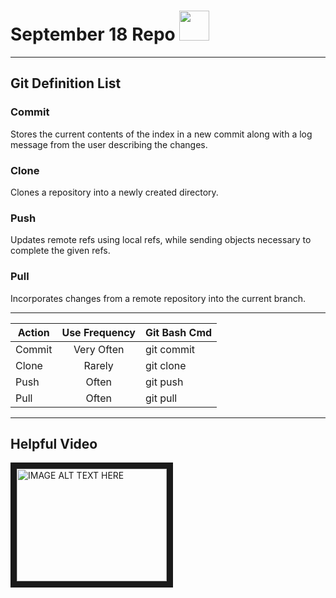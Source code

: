 # September 18 Repo <img src="https://git-scm.com/images/logos/downloads/Git-Icon-1788C.png" width="48">


---

## Git Definition List
### Commit
Stores the current contents of the index in a new commit along with a log message from the user describing the changes.

### Clone
Clones a repository into a newly created directory.

### Push
Updates remote refs using local refs, while sending objects necessary to complete the given refs.

### Pull
Incorporates changes from a remote repository into the current branch.

---

| Action        | Use Frequency | Git Bash Cmd  |
| ------------- |:-------------:| :-----|
| Commit    | Very Often | git commit |
| Clone      | Rarely      | git clone |
| Push | Often      |    git push |
| Pull | Often      |    git pull |

---

## Helpful Video

<a href="http://www.youtube.com/watch?feature=player_embedded&v=bqV-eszlRhY
" target="_blank"><img src="http://img.youtube.com/vi/bqV-eszlRhY/0.jpg" 
alt="IMAGE ALT TEXT HERE" width="240" height="180" border="10" /></a>
